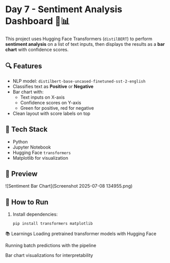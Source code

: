 # Day 7 - Sentiment Analysis Dashboard 🤖📊

This project uses Hugging Face Transformers (`distilBERT`) to perform **sentiment analysis** on a list of text inputs, then displays the results as a **bar chart** with confidence scores.

## 🔍 Features

- NLP model: `distilbert-base-uncased-finetuned-sst-2-english`
- Classifies text as **Positive** or **Negative**
- Bar chart with:
  - Text inputs on X-axis
  - Confidence scores on Y-axis
  - Green for positive, red for negative
- Clean layout with score labels on top

## 🧠 Tech Stack

- Python
- Jupyter Notebook
- Hugging Face `transformers`
- Matplotlib for visualization

## 📸 Preview

![Sentiment Bar Chart](Screenshot 2025-07-08 134955.png)

## 🚀 How to Run

1. Install dependencies:
   ```bash
   pip install transformers matplotlib

📚 Learnings
Loading pretrained transformer models with Hugging Face

Running batch predictions with the pipeline

Bar chart visualizations for interpretability

